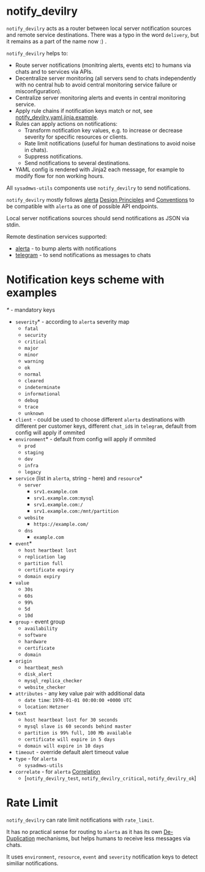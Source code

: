 # notify_devilry

`notify_devilry` acts as a router between local server notification sources and remote service destinations.
There was a typo in the word `delivery`, but it remains as a part of the name now :) .

`notify_devilry` helps to:
- Route server notifications (monitring alerts, events etc) to humans via chats and to services via APIs.
- Decentralize server monitoring (all servers send to chats independently with no central hub to avoid central monitoring service failure or misconfiguration).
- Centralize server monitoring alerts and events in central monitoring service.
- Apply rule chains if notification keys match or not, see [notify_devilry.yaml.jinja.example](./notify_devilry.yaml.jinja.example).
- Rules can apply actions on notifications:
  - Transform notification key values, e.g. to increase or decrease severity for specific resources or clients.
  - Rate limit notifications (useful for human destinations to avoid noise in chats).
  - Suppress notifications.
  - Send notifications to several destinations.
- YAML config is rendered with Jinja2 each message, for example to modify flow for non working hours.

All `sysadmws-utils` components use `notify_devilry` to send notifications.

`notify_devilry` mostly follows [alerta](https://docs.alerta.io/en/latest/server.html) [Design Principles](https://docs.alerta.io/en/latest/design.html)
and [Conventions](https://docs.alerta.io/en/latest/conventions.html) to be compatible with `alerta` as one of possible API endpoints.

Local server notifications sources should send notifications as JSON via stdin.

Remote destination services supported:
- [alerta](https://docs.alerta.io/en/latest/server.html) - to bump alerts with notifications
- [telegram](https://telegram.org) - to send notifications as messages to chats

# Notification keys scheme with examples

_*_ - mandatory keys

- `severity`\* - according to `alerta` severity map
  - `fatal`
  - `security`
  - `critical`
  - `major`
  - `minor`
  - `warning`
  - `ok`
  - `normal`
  - `cleared`
  - `indeterminate`
  - `informational`
  - `debug`
  - `trace`
  - `unknown`
- `client` - could be used to choose different `alerta` destinations with different per customer keys, different `chat_id`s in `telegram`, default from config will apply if ommited
- `environment`\* - default from config will apply if ommited
  - `prod`
  - `staging`
  - `dev`
  - `infra`
  - `legacy`
- `service` (list in `alerta`, string - here) and `resource`\*
  - `server`
    - `srv1.example.com`
    - `srv1.example.com:mysql`
    - `srv1.example.com:/`
    - `srv1.example.com:/mnt/partition`
  - `website`
    - `https://example.com/`
  - `dns`
    - `example.com`
- `event`\*
  - `host heartbeat lost`
  - `replication lag`
  - `partition full`
  - `certificate expiry`
  - `domain expiry`
- `value`
  - `30s`
  - `60s`
  - `99%`
  - `5d`
  - `10d`
- `group` - event group
  - `availability`
  - `software`
  - `hardware`
  - `certificate`
  - `domain`
- `origin`
  - `heartbeat_mesh`
  - `disk_alert`
  - `mysql_replica_checker`
  - `website_checker`
- `attributes` - any key value pair with additional data
  - `date time`: `1970-01-01 00:00:00 +0000 UTC`
  - `location`: `Hetzner`
- `text`
  - `host heartbeat lost for 30 seconds`
  - `mysql slave is 60 seconds behind master`
  - `partition is 99% full, 100 Mb available`
  - `certificate will expire in 5 days`
  - `domain will expire in 10 days`
- `timeout` - override default alert timeout value
- `type` - for `alerta`
  - `sysadmws-utils`
- `correlate` - for `alerta` [Correlation](https://docs.alerta.io/en/latest/server.html#simple-correlation)
  - [`notify_devilry_test`, `notify_devilry_critical`, `notify_devilry_ok`]

# Rate Limit
`notify_devilry` can rate limit notifications with `rate_limit`.

It has no practical sense for routing to `alerta` as it has its own [De-Duplication](https://docs.alerta.io/en/latest/server.html#de-duplication) mechanisms,
but helps humans to receive less messages via chats.

It uses `environment`, `resource`, `event` and `severity` notification keys to detect similiar notifications.
